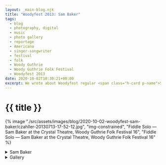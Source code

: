 ```yaml
---
layout: _main-blog.njk
title: "Woodyfest 2013: Sam Baker"
tags: 
  - blog
  - photography, digital
  - music
  - photo gallery
  - reportage
  - Americana
  - singer-songwriter
  - festival
  - folk
  - Woody Guthrie
  - Woody Guthrie Folk Festival
  - Woodyfest 2013
date: 2020-10-02T10:30:21+00:00
excerpt: We wrote about Woodyfest regular <span class="h-card p-name">Sam Baker</span> just over a year ago so we won&rsquo;t repeat ourselves here. Baker has played Woodyfest a total of a dozen times as of <time datetime="2019-07-13T19:45:00-5:00">2019</time>.
---
```

<!-- markdownlint-disable MD025 -->
# {{ title }}

<!-- markdownlint-enable MD025 --><mpb-dialog-img>

{% image "./src/assets/images/blog/2020-10-02-woodyfest-sam-baker/czahller-20130713-17-52-12.jpg", "img-constrained", "Fiddle Solo — Sam Baker at the Crystal Theatre, Woody Guthrie Folk Festival 16", "Fiddle Solo — Sam Baker at the Crystal Theatre, Woody Guthrie Folk Festival 16" %}</mpb-dialog-img>

<div class="widget__wrapper">
  <details name="tabs">
    <summary>Sam Baker</summary>
    <div>

## Sam Baker

<div class="drop-cap">

We wrote about Woodyfest regular <span class="h-card p-name">Sam Baker</span> <a href="/blog/woodyfest-2018-sam-baker/">just over a year ago</a> so we won&rsquo;t repeat ourselves here. Baker has played Woodyfest a total of a dozen times as of <time datetime="2019-07-13T19:45:00-5:00">2019</time>.
</div>

Baker played an afternoon set at the Crystal Theatre on festival Saturday. <span class="h-card p-name">Megan Palmer</span> accompanied Baker on violin. Also accompanying Baker are <span class="h-card p-name">Don Conoscenti</span> (electric guitar, lap steel) and <span class="h-card p-name">Erik Alvar</span> (contrabass). The late <span class="h-card p-name"><a href="/blog/audrey-auld-at-the-crystal-theatre-woody-guthrie-folk-festival/">Audrey Auld-Mezera</a></span> and the <span class="h-card p-organization">Burns Sisters</span> (<span class="h-card p-name p-given-name">Jeannie</span> and <span class="h-card p-name p-given-name">Marie</span>) joined Baker later in his set.
  </div></details>
  <details name="tabs">
    <summary>Gallery</summary><div>

## Gallery

<mpb-dialog-gallery hint rel cols="8">
  
  ![Megan Palmer & Sam Baker — Sam Baker at the Crystal Theatre, Woody Guthrie Folk Festival 16](/assets/images/blog/2020-10-02-woodyfest-sam-baker/czahller-20130713-17-19-20.jpg)
  ![Sam Baker & Erik Alvar — Sam Baker at the Crystal Theatre, Woody Guthrie Folk Festival 16](/assets/images/blog/2020-10-02-woodyfest-sam-baker/czahller-20130713-17-19-49.jpg)
  ![Erik — Sam Baker at the Crystal Theatre, Woody Guthrie Folk Festival 16](/assets/images/blog/2020-10-02-woodyfest-sam-baker/czahller-20130713-17-20-00.jpg)
  ![Audrey Auld Joins In — Sam Baker at the Crystal Theatre, Woody Guthrie Folk Festival 16](/assets/images/blog/2020-10-02-woodyfest-sam-baker/czahller-20130713-17-24-19.jpg)
  ![Bill McCloud Watches from Stage Right — Sam Baker at the Crystal Theatre, Woody Guthrie Folk Festival 16](/assets/images/blog/2020-10-02-woodyfest-sam-baker/czahller-20130713-17-30-25.jpg)
  ![Sam Baker & Friends — Sam Baker at the Crystal Theatre, Woody Guthrie Folk Festival 16](/assets/images/blog/2020-10-02-woodyfest-sam-baker/czahller-20130713-17-38-38.jpg)
  ![Fiddle Solo — Sam Baker at the Crystal Theatre, Woody Guthrie Folk Festival 16](/assets/images/blog/2020-10-02-woodyfest-sam-baker/czahller-20130713-17-52-12.jpg)
  ![Audrey — Sam Baker at the Crystal Theatre, Woody Guthrie Folk Festival 16](/assets/images/blog/2020-10-02-woodyfest-sam-baker/czahller-20130713-17-54-09.jpg)
  ![Jeannie and Marie Burns Join In — Sam Baker at the Crystal Theatre, Woody Guthrie Folk Festival 16](/assets/images/blog/2020-10-02-woodyfest-sam-baker/czahller-20130713-17-56-28.jpg)
</mpb-dialog-gallery></div></details></div>
